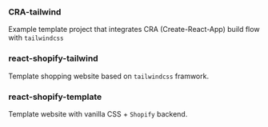 ### CRA-tailwind
Example template project that integrates CRA (Create-React-App) build flow with ```tailwindcss```

### react-shopify-tailwind
Template shopping website based on ```tailwindcss``` framwork.

### react-shopify-template
Template website with vanilla CSS + ```Shopify``` backend.
